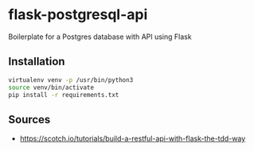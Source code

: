 # flask-postgresql-api

Boilerplate for a Postgres database with API using Flask

## Installation

```bash
virtualenv venv -p /usr/bin/python3
source venv/bin/activate
pip install -r requirements.txt

```

## Sources

- https://scotch.io/tutorials/build-a-restful-api-with-flask-the-tdd-way